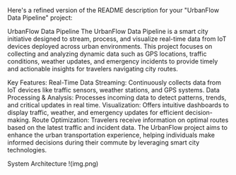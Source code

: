 
Here's a refined version of the README description for your "UrbanFlow Data Pipeline" project:

UrbanFlow Data Pipeline
The UrbanFlow Data Pipeline is a smart city initiative designed to stream, process, and visualize real-time data from IoT devices deployed across urban environments. This project focuses on collecting and analyzing dynamic data such as GPS locations, traffic conditions, weather updates, and emergency incidents to provide timely and actionable insights for travelers navigating city routes.

Key Features:
Real-Time Data Streaming: Continuously collects data from IoT devices like traffic sensors, weather stations, and GPS systems.
Data Processing & Analysis: Processes incoming data to detect patterns, trends, and critical updates in real time.
Visualization: Offers intuitive dashboards to display traffic, weather, and emergency updates for efficient decision-making.
Route Optimization: Travelers receive information on optimal routes based on the latest traffic and incident data.
The UrbanFlow project aims to enhance the urban transportation experience, helping individuals make informed decisions during their commute by leveraging smart city technologies.


System Architecture
!(img.png)